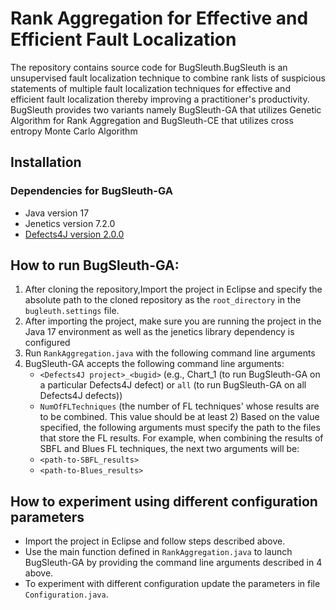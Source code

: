 # Rank Aggregation for Effective and Efficient Fault Localization

The repository contains source code for BugSleuth.BugSleuth is an unsupervised fault localization technique to combine rank lists of suspicious statements of multiple fault localization techniques for effective and efficient fault localization thereby improving a practitioner's productivity. BugSleuth provides two variants namely BugSleuth-GA that utilizes Genetic Algorithm for Rank Aggregation and BugSleuth-CE that utilizes cross entropy Monte Carlo Algorithm

## Installation

### Dependencies for BugSleuth-GA
- Java version 17
- Jenetics version 7.2.0
- [Defects4J version 2.0.0](https://github.com/rjust/defects4j)

## How to run BugSleuth-GA:

1. After cloning the repository,Import the project in Eclipse and specify the absolute path to the cloned repository as the `root_directory` in the `bugleuth.settings` file.
2. After importing the project, make sure you are running the project in the Java 17 environment as well as the jenetics library dependency is configured
3. Run `RankAggregation.java` with the following command line arguments
4. BugSleuth-GA accepts the following command line arguments:
   - `<Defects4J project>_<bugid>` (e.g., Chart_1 (to run BugSleuth-GA on a particular Defects4J defect) or `all` (to run BugSleuth-GA on all Defects4J defects))
   - `NumOfFLTechniques` (the number of FL techniques' whose results are to be combined. This value should be at least 2) Based on the value specified, the     following arguments must specify the path to the files that store the FL results. For example, when combining the results of SBFL and Blues FL techniques, the next two arguments will be:
   - `<path-to-SBFL_results>`
   - `<path-to-Blues_results>`
## How to experiment using different configuration parameters
   - Import the project in Eclipse and follow steps described above.
   - Use the main function defined in `RankAggregation.java` to launch BugSleuth-GA by providing the command line arguments described in 4 above.
   - To experiment with different configuration update the parameters in file `Configuration.java`.


